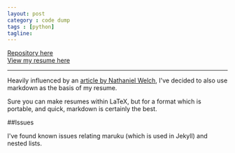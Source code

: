 ```yaml
---
layout: post
category : code dump
tags : [python]
tagline: 
---
```


[Repository here](https://github.com/charliec443/markdownResume)  
[View my resume here](http://htmlpreview.github.com/?https://github.com/charliec443/markdownResume/blob/master/Resume.html)

---

Heavily influenced by an [article by Nathaniel Welch](http://pseudoweb.net/2010/10/25/developing-your-resume/), I've decided to also use markdown as the basis of my resume.

Sure you can make resumes within LaTeX, but for a format which is portable, and quick, markdown is certainly the best.

##Issues

I've found known issues relating maruku (which is used in Jekyll) and nested lists.